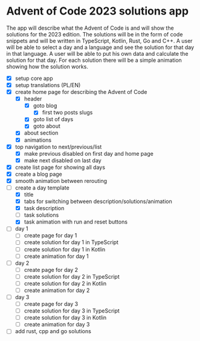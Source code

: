 # Advent of Code 2023 solutions app

The app will describe what the Advent of Code is and will show the solutions for the 2023 edition.
The solutions will be in the form of code snippets and will be written in TypeScript, Kotlin, Rust, Go and C++.
A user will be able to select a day and a language and see the solution for that day in that language.
A user will be able to put his own data and calculate the solution for that day.
For each solution there will be a simple animation showing how the solution works.

- [x] setup core app
- [x] setup translations (PL/EN)
- [x] create home page for describing the Advent of Code
  - [x] header
    - [x] goto blog
      - [x] first two posts slugs
    - [x] goto list of days
    - [x] goto about
  - [x] about section
  - [x] animations
- [x] top navigation to next/previous/list
  - [x] make previous disabled on first day and home page
  - [x] make next disabled on last day
- [x] create list page for showing all days
- [x] create a blog page
- [x] smooth animation between rerouting
- [ ] create a day template
  - [x] title
  - [x] tabs for switching between description/solutions/animation
  - [x] task description
  - [ ] task solutions
  - [x] task animation with run and reset buttons
- [ ] day 1
  - [ ] create page for day 1
  - [ ] create solution for day 1 in TypeScript
  - [ ] create solution for day 1 in Kotlin
  - [ ] create animation for day 1
- [ ] day 2
  - [ ] create page for day 2
  - [ ] create solution for day 2 in TypeScript
  - [ ] create solution for day 2 in Kotlin
  - [ ] create animation for day 2
- [ ] day 3
  - [ ] create page for day 3
  - [ ] create solution for day 3 in TypeScript
  - [ ] create solution for day 3 in Kotlin
  - [ ] create animation for day 3
- [ ] add rust, cpp and go solutions